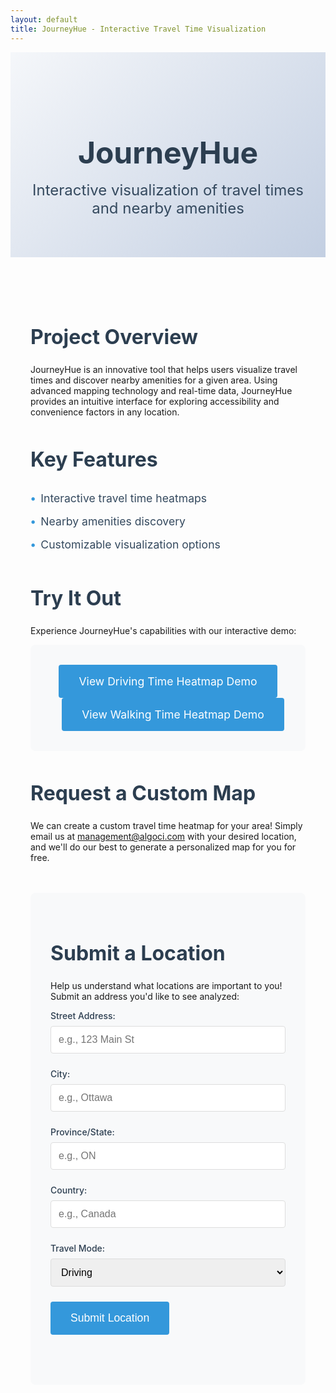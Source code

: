 ```yaml
---
layout: default
title: JourneyHue - Interactive Travel Time Visualization
---
```


<!-- Google tag (gtag.js) -->
<script async src="https://www.googletagmanager.com/gtag/js?id=G-409TJVF0YX"></script>
<script>
  window.dataLayer = window.dataLayer || [];
  function gtag(){dataLayer.push(arguments);}
  gtag('js', new Date());
  gtag('config', 'G-409TJVF0YX');
</script>

<div class="project-header">
  <h1>JourneyHue</h1>
  <p class="lead">Interactive visualization of travel times and nearby amenities</p>
</div>

<div class="project-content">
  <section class="project-overview">
    <h2>Project Overview</h2>
    <p>JourneyHue is an innovative tool that helps users visualize travel times and discover nearby amenities for a given area. Using advanced mapping technology and real-time data, JourneyHue provides an intuitive interface for exploring accessibility and convenience factors in any location.</p>
  </section>

  <section class="features">
    <h2>Key Features</h2>
    <ul>
      <li>Interactive travel time heatmaps</li>
      <li>Nearby amenities discovery</li>
      <li>Customizable visualization options</li>
    </ul>
  </section>

  <section class="demo">
    <h2>Try It Out</h2>
    <p>Experience JourneyHue's capabilities with our interactive demo:</p>
    <div class="demo-container">
      <a href="/maps/travel_time_heatmap_driving_Wellington_St_Ottawa_ON_K1A_0A9.html" class="demo-link">
        View Driving Time Heatmap Demo
      </a>
      <a href="/maps/travel_time_heatmap_walking_Wellington_St_Ottawa_ON_K1A_0A9.html" class="demo-link" style="margin-left: 1rem;">
        View Walking Time Heatmap Demo
      </a>
    </div>
  </section>

  <section class="custom-request">
    <h2>Request a Custom Map</h2>
    <p> We can create a custom travel time heatmap for your area! Simply email us at <a href="mailto:management@algoci.com">management@algoci.com</a> with your desired location, and we'll do our best to generate a personalized map for you for free.</p>
  </section>

  <section class="location-submission">
    <h2>Submit a Location</h2>
    <p>Help us understand what locations are important to you! Submit an address you'd like to see analyzed:</p>
    <form id="locationForm" class="submission-form">
      <div class="form-group">
        <label for="streetAddress">Street Address:</label>
        <input type="text" id="streetAddress" name="streetAddress" required placeholder="e.g., 123 Main St">
      </div>
      <div class="form-group">
        <label for="city">City:</label>
        <input type="text" id="city" name="city" required placeholder="e.g., Ottawa">
      </div>
      <div class="form-group">
        <label for="province">Province/State:</label>
        <input type="text" id="province" name="province" required placeholder="e.g., ON">
      </div>
      <div class="form-group">
        <label for="country">Country:</label>
        <input type="text" id="country" name="country" required placeholder="e.g., Canada">
      </div>
      <div class="form-group">
        <label for="mode">Travel Mode:</label>
        <select id="mode" name="mode" required>
          <option value="driving">Driving</option>
          <option value="walking">Walking</option>
        </select>
      </div>
      <button type="submit" class="submit-button">Submit Location</button>
    </form>
    <div id="submissionStatus" class="submission-status"></div>
  </section>
</div>

<style>
.project-header {
  text-align: center;
  padding: 4rem 2rem;
  background: linear-gradient(135deg, #f5f7fa 0%, #c3cfe2 100%);
  margin-bottom: 2rem;
}

.project-header h1 {
  font-size: 3rem;
  color: #2c3e50;
  margin-bottom: 1rem;
}

.lead {
  font-size: 1.5rem;
  color: #34495e;
  max-width: 800px;
  margin: 0 auto;
}

.project-content {
  max-width: 1000px;
  margin: 0 auto;
  padding: 2rem;
}

.project-overview, .features, .demo {
  margin-bottom: 3rem;
}

h2 {
  color: #2c3e50;
  margin-bottom: 1.5rem;
  font-size: 2rem;
}

.features ul {
  list-style-type: none;
  padding: 0;
}

.features li {
  padding: 0.5rem 0;
  color: #34495e;
  font-size: 1.1rem;
}

.features li:before {
  content: "•";
  color: #3498db;
  font-weight: bold;
  margin-right: 0.5rem;
}

.demo-container {
  background: #f8f9fa;
  padding: 2rem;
  border-radius: 8px;
  text-align: center;
}

.demo-link {
  display: inline-block;
  padding: 1rem 2rem;
  background-color: #3498db;
  color: white;
  text-decoration: none;
  border-radius: 4px;
  font-size: 1.1rem;
  transition: background-color 0.3s ease;
}

.demo-link:hover {
  background-color: #2980b9;
}

.coming-soon {
  color: #7f8c8d;
  font-style: italic;
}

@media (max-width: 768px) {
  .project-header h1 {
    font-size: 2.5rem;
  }
  
  .lead {
    font-size: 1.2rem;
  }
  
  .project-content {
    padding: 1rem;
  }
}

.location-submission {
  margin-top: 3rem;
  padding: 2rem;
  background: #f8f9fa;
  border-radius: 8px;
}

.submission-form {
  max-width: 600px;
  margin: 0 auto;
}

.form-group {
  margin-bottom: 1.5rem;
}

.form-group label {
  display: block;
  margin-bottom: 0.5rem;
  color: #2c3e50;
  font-weight: 500;
}

.form-group input,
.form-group select {
  width: 100%;
  padding: 0.75rem;
  border: 1px solid #ddd;
  border-radius: 4px;
  font-size: 1rem;
}

.submit-button {
  background-color: #3498db;
  color: white;
  padding: 1rem 2rem;
  border: none;
  border-radius: 4px;
  font-size: 1.1rem;
  cursor: pointer;
  transition: background-color 0.3s ease;
}

.submit-button:hover {
  background-color: #2980b9;
}

.submission-status {
  margin-top: 1rem;
  padding: 1rem;
  border-radius: 4px;
  text-align: center;
}

.submission-status.success {
  background-color: #d4edda;
  color: #155724;
}

.submission-status.error {
  background-color: #f8d7da;
  color: #721c24;
}
</style>

<script>
// Track map page access
function trackMapAccess() {
  const currentPath = window.location.pathname;
  if (currentPath.includes('/maps/')) {
    const mapType = currentPath.includes('driving') ? 'driving' : 'walking';
    // Extract the full address from the URL
    const urlParts = currentPath.split('/').pop().replace('.html', '').split('_');
    const address = urlParts.slice(3).join(' '); // Get everything after the first 3 parts
    const filename = currentPath.split('/').pop(); // Get the HTML filename
    
    gtag('event', 'map_access', {
      'event_category': 'maps',
      'event_label': `${mapType}_${address}`,
      'filename': filename,
      'value': 1
    });
    
    // Track map load time
    window.addEventListener('load', function() {
      const loadTime = performance.now();
      gtag('event', 'map_load_time', {
        'event_category': 'performance',
        'event_label': `${mapType}_${address}`,
        'filename': filename,
        'value': Math.round(loadTime)
      });
    });

    // Track map interactions
    if (typeof map !== 'undefined') {
      // Track panning
      map.on('moveend', function() {
        gtag('event', 'map_pan', {
          'event_category': 'map_interaction',
          'event_label': `${mapType}_${address}`,
          'center': map.getCenter().toString(),
          'zoom': map.getZoom()
        });
      });

      // Track zooming
      map.on('zoomend', function() {
        gtag('event', 'map_zoom', {
          'event_category': 'map_interaction',
          'event_label': `${mapType}_${address}`,
          'zoom_level': map.getZoom()
        });
      });

      // Track layer toggles
      document.querySelectorAll('.layer-toggle').forEach(toggle => {
        toggle.addEventListener('change', function() {
          gtag('event', 'layer_toggle', {
            'event_category': 'map_interaction',
            'event_label': `${mapType}_${address}`,
            'layer_name': this.name,
            'layer_state': this.checked ? 'on' : 'off'
          });
        });
      });

      // Track marker clicks
      map.on('click', function(e) {
        const features = map.queryRenderedFeatures(e.point);
        if (features.length > 0) {
          gtag('event', 'marker_click', {
            'event_category': 'map_interaction',
            'event_label': `${mapType}_${address}`,
            'feature_type': features[0].layer.id,
            'coordinates': e.lngLat.toString()
          });
        }
      });

      // Track heatmap opacity changes
      const opacitySlider = document.querySelector('input[type="range"]');
      if (opacitySlider) {
        opacitySlider.addEventListener('change', function() {
          gtag('event', 'heatmap_opacity_change', {
            'event_category': 'map_interaction',
            'event_label': `${mapType}_${address}`,
            'opacity_value': this.value
          });
        });
      }
    }
  }
}

// Call the tracking function when the page loads
trackMapAccess();

// Track time spent on page
let startTime = Date.now();
window.addEventListener('beforeunload', function() {
  const timeSpent = Math.round((Date.now() - startTime) / 1000);
  gtag('event', 'time_spent', {
    'event_category': 'engagement',
    'event_label': 'page_duration',
    'value': timeSpent
  });
});

// Track scroll depth
let maxScroll = 0;
window.addEventListener('scroll', function() {
  const scrollPercent = Math.round((window.scrollY + window.innerHeight) / document.documentElement.scrollHeight * 100);
  if (scrollPercent > maxScroll) {
    maxScroll = scrollPercent;
    if (maxScroll % 25 === 0) { // Track at 25%, 50%, 75%, 100%
      gtag('event', 'scroll_depth', {
        'event_category': 'engagement',
        'event_label': `${maxScroll}%`,
        'value': maxScroll
      });
    }
  }
});

// Track email link clicks
document.querySelector('a[href^="mailto:"]').addEventListener('click', function() {
  gtag('event', 'email_click', {
    'event_category': 'contact',
    'event_label': 'custom_map_request'
  });
});

// Track section visibility using Intersection Observer
const sections = document.querySelectorAll('section');
const observer = new IntersectionObserver((entries) => {
  entries.forEach(entry => {
    if (entry.isIntersecting) {
      gtag('event', 'section_view', {
        'event_category': 'content',
        'event_label': entry.target.className
      });
    }
  });
}, { threshold: 0.5 });

sections.forEach(section => observer.observe(section));

// Track feature list interactions
document.querySelectorAll('.features li').forEach((feature, index) => {
  feature.addEventListener('click', function() {
    gtag('event', 'feature_click', {
      'event_category': 'features',
      'event_label': this.textContent.trim(),
      'value': index + 1
    });
  });
});

document.getElementById('locationForm').addEventListener('submit', function(e) {
  e.preventDefault();
  
  const streetAddress = document.getElementById('streetAddress').value;
  const city = document.getElementById('city').value;
  const province = document.getElementById('province').value;
  const country = document.getElementById('country').value;
  const mode = document.getElementById('mode').value;

  // Track form submission
  console.log('Tracking form submission:', mode);
  gtag('event', 'location_submission', {
    'event_category': 'form',
    'event_label': mode,
    'value': 1
  });

  const fullAddress = `${streetAddress}, ${city}, ${province}, ${country}`;
  const subject = 'New Location Submission for JourneyHue';
  const body = `New location submission details:\n\nFull Address: ${fullAddress}\nTravel Mode: ${mode}`;
  
  const mailtoLink = `mailto:management@algoci.com?subject=${encodeURIComponent(subject)}&body=${encodeURIComponent(body)}`;
  
  window.location.href = mailtoLink;
  
  const statusDiv = document.getElementById('submissionStatus');
  statusDiv.textContent = 'Opening email client...';
  statusDiv.className = 'submission-status success';
  document.getElementById('locationForm').reset();
});

// Track demo link clicks
document.querySelectorAll('.demo-link').forEach(link => {
  link.addEventListener('click', function(e) {
    const mode = this.textContent.includes('Driving') ? 'driving' : 'walking';
    console.log('Tracking demo click:', mode);
    gtag('event', 'demo_click', {
      'event_category': 'demo',
      'event_label': mode,
      'value': 1
    });
  });
});

// Verify GA is loaded
console.log('Google Analytics loaded:', typeof gtag !== 'undefined');
</script> 